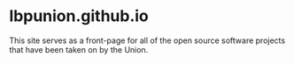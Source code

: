 # lbpunion.github.io
This site serves as a front-page for all of the open source software projects that have been taken on by the Union.
